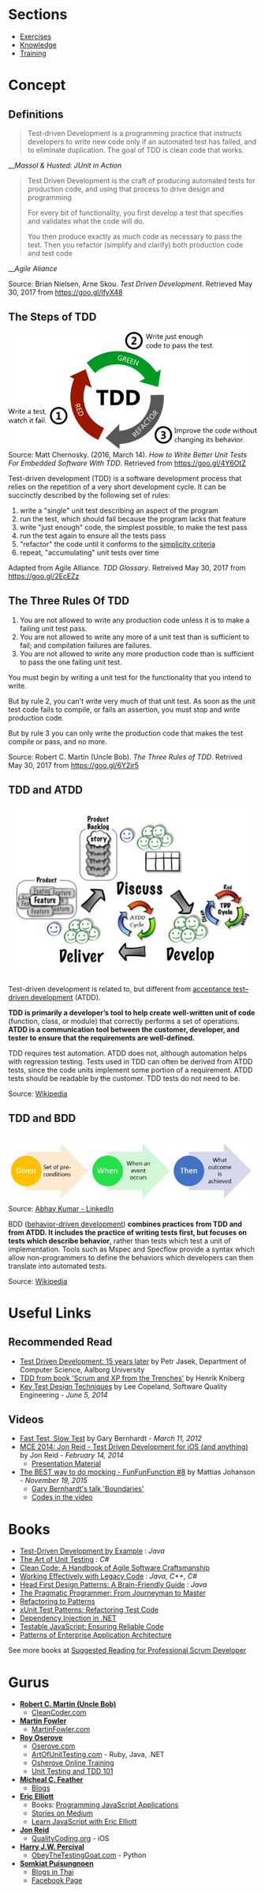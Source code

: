 <!-- TITLE: Test-Driven Development (TDD) -->
<!-- SUBTITLE: References of my study about TDD -->

# Sections
- [Exercises](tdd/exercises)
- [Knowledge](tdd/knowledge)
- [Training](tdd/training)
# Concept

## Definitions

> Test-driven Development is a programming practice that instructs developers to write new code only if an automated test has failed, and to eliminate duplication. The goal of TDD is clean code that works.

__*Massol & Husted: JUnit in Action*

> Test Driven Development is the craft of producing automated tests for production code, and using that process to drive design and programming
> 
> For every bit of functionality, you first develop a test that specifies and validates what the code will do.
> 
> You then produce exactly as much code as necessary to pass the test. Then you refactor (simplify and clarify) both production code and test code

__*Agile Aliance*

Source: Brian Nielsen, Arne Skou. *Test Driven Development*. Retrieved May 30, 2017 from https://goo.gl/lfyX48

## The Steps of TDD

![Three Step Of Tdd](/uploads/tdd/three-step-of-tdd.png "Three Step Of Tdd")
    Source: Matt Chernosky. (2016, March 14). *How to Write Better Unit Tests For Embedded Software With TDD*. Retrieved from https://goo.gl/4Y6OtZ

Test-driven development (TDD) is a software development process that relies on the repetition of a very short development cycle. It can be succinctly described by the following set of rules:

1. write a "single" unit test describing an aspect of the program
2. run the test, which should fail because the program lacks that feature
3. write "just enough" code, the simplest possible, to make the test pass
4. run the test again to ensure all the tests pass
5. "refactor" the code until it conforms to the [simplicity criteria](https://www.agilealliance.org/glossary/rules-of-simplicity/)
6. repeat, "accumulating" unit tests over time


Adapted from Agile Alliance. *TDD Glossary*. Retreived May 30, 2017 from https://goo.gl/2EcEZz

## The Three Rules Of TDD

1. You are not allowed to write any production code unless it is to make a failing unit test pass.
2. You are not allowed to write any more of a unit test than is sufficient to fail; and compilation failures are failures.
3. You are not allowed to write any more production code than is sufficient to pass the one failing unit test.

You must begin by writing a unit test for the functionality that you intend to write.

But by rule 2, you can't write very much of that unit test. As soon as the unit test code fails to compile, or fails an assertion, you must stop and write production code.

But by rule 3 you can only write the production code that makes the test compile or pass, and no more.

Source: Robert C. Martin (Uncle Bob). *The Three Rules of TDD*. Retrived May 30, 2017 from https://goo.gl/6Y2ir5

## TDD and ATDD

![Atdd And Tdd](/uploads/tdd/atdd-and-tdd.png "Atdd And Tdd")

Test-driven development is related to, but different from [acceptance test–driven development](https://en.wikipedia.org/wiki/Acceptance_test%E2%80%93driven_development) (ATDD).

**TDD is primarily a developer’s tool to help create well-written unit of code** (function, class, or module) that correctly performs a set of operations. **ATDD is a communication tool between the customer, developer, and tester to ensure that the requirements are well-defined.**

TDD requires test automation. ATDD does not, although automation helps with regression testing. Tests used in TDD can often be derived from ATDD tests, since the code units implement some portion of a requirement. ATDD tests should be readable by the customer. TDD tests do not need to be.

Source: [Wikipedia](https://en.wikipedia.org/wiki/Test-driven_development#TDD_and_ATDD)

## TDD and BDD

![Given When Then](/uploads/tdd/given-when-then.jpg "Given When Then")
    Source: [Abhay Kumar - LinkedIn](https://www.linkedin.com/pulse/behavior-driven-development-tools-java-developers-abhay-kumar)

BDD ([behavior-driven development](https://en.wikipedia.org/wiki/Behavior-driven_development)) **combines practices from TDD and from ATDD. It includes the practice of writing tests first, but focuses on tests which describe behavior**, rather than tests which test a unit of implementation. Tools such as Mspec and Specflow provide a syntax which allow non-programmers to define the behaviors which developers can then translate into automated tests.

Source: [Wikipedia](https://en.wikipedia.org/wiki/Test-driven_development#TDD_and_BDD)

# Useful Links

## Recommended Read

- [Test Driven Development: 15 years later](https://goo.gl/VfkjmV) by Petr Jasek, Department of Computer Science, Aalborg University
- [TDD from book 'Scrum and XP from the Trenches'](http://wiki.chairat.me/scrum/#wiki-toc-test-driven-development-tdd) by Henrik Kniberg
- [Key Test Design Techniques](https://s3-ap-southeast-1.amazonaws.com/pacroy/Key+Test+Design+Techniques.pdf) by Lee Copeland, Software Quality Engineering - *June 5, 2014*

## Videos
- [Fast Test, Slow Test](https://youtu.be/RAxiiRPHS9k) by Gary Bernhardt - *March 11, 2012*
- [MCE 2014: Jon Reid - Test Driven Development for iOS (and anything)](https://youtu.be/Jzlz3Bx-NzM) by Jon Reid - *February 14, 2014*
    - [Presentation Material](http://qualitycoding.org/files/ControllingDependencies.pdf)
- [The BEST way to do mocking - FunFunFunction #8](https://youtu.be/fgqh-OZjpYY) by Mattias Johanson - *November 19, 2015*
    - [Gary Bernhardt's talk 'Boundaries'](https://www.destroyallsoftware.com/talks/boundaries)
    - [Codes in the video](https://github.com/mpj/workroom-lights-killer)

# Books

- [Test-Driven Development by Example](https://www.amazon.com/Test-Driven-Development-Kent-Beck/dp/0321146530) : _Java_
- [The Art of Unit Testing](https://www.amazon.com/Art-Unit-Testing-examples/dp/1617290890/) : _C#_
- [Clean Code: A Handbook of Agile Software Craftsmanship](https://www.amazon.com/Clean-Code-Handbook-Software-Craftsmanship/dp/0132350882)
- [Working Effectively with Legacy Code](https://www.amazon.com/Working-Effectively-Legacy-Michael-Feathers/dp/0131177052/) : _Java, C++, C#_
- [Head First Design Patterns: A Brain-Friendly Guide](https://www.amazon.com/Head-First-Design-Patterns-Brain-Friendly/dp/0596007124) : _Java_
- [The Pragmatic Programmer: From Journeyman to Master](https://www.amazon.com/Pragmatic-Programmer-Journeyman-Master/dp/020161622X/)
- [Refactoring to Patterns](https://www.amazon.com/Refactoring-Patterns-Joshua-Kerievsky/dp/0321213351)
- [xUnit Test Patterns: Refactoring Test Code](https://www.amazon.com/xUnit-Test-Patterns-Refactoring-Code/dp/0131495054/)
- [Dependency Injection in .NET](https://www.amazon.com/Dependency-Injection-NET-Mark-Seemann/dp/1935182501/)
- [Testable JavaScript: Ensuring Reliable Code](https://www.amazon.com/Testable-JavaScript-Ensuring-Reliable-Code/dp/1449323391)
- [Patterns of Enterprise Application Architecture](https://www.amazon.com/Patterns-Enterprise-Application-Architecture-Martin/dp/0321127420/)

See more books at [Suggested Reading for Professional Scrum Developer](https://www.scrum.org/resources/suggested-reading-professional-scrum-developer)

# Gurus

- [**Robert C. Martin (Uncle Bob)**](http://twitter.com/unclebobmartin) 
    - [CleanCoder.com](http://blog.cleancoder.com/)
- [**Martin Fowler**](http://www.martinfowler.com/aboutMe.html) 
    - [MartinFowler.com](http://www.martinfowler.com/)
- [**Roy Oserove**](http://osherove.com/about/) 
    - [Oserove.com](http://osherove.com/)
    - [ArtOfUnitTesting.com](http://artofunittesting.com/) - Ruby, Java, .NET
    - [Osherove Online Training](http://courses.osherove.com/)
    - [Unit Testing and TDD 101](http://courses.osherove.com/courses/the-art-of-unit-testing-tdd-master-class-in-net/lectures/54779)
- [**Micheal C. Feather**](https://michaelfeathers.silvrback.com/bio)
    - [Blogs](https://michaelfeathers.silvrback.com/)
- [**Eric Elliott**](https://twitter.com/_ericelliott)
    - Books: [Programming JavaScript Applications](https://ericelliottjs.com/product/programming-javascript-applications-paper-ebook-bundle/)
    - [Stories on Medium](https://medium.com/@_ericelliott)
    - [Learn JavaScript with Eric Elliott](http://ericelliottjs.com/product/lifetime-access-pass/)
- [**Jon Reid**](http://twitter.com/qcoding)
    - [QualityCoding.org](http://qualitycoding.org/) - iOS
- [**Harry J.W. Percival**](obeythetestinggoat@gmail.com)
    - [ObeyTheTestingGoat.com](http://www.obeythetestinggoat.com/) - Python
- [**Somkiat Puisungnoen**](https://www.linkedin.com/in/somkiat)
    - [Blogs in Thai](http://www.somkiat.cc/tag/tdd/)
    - [Facebook Page](https://www.facebook.com/somkiat.cc)